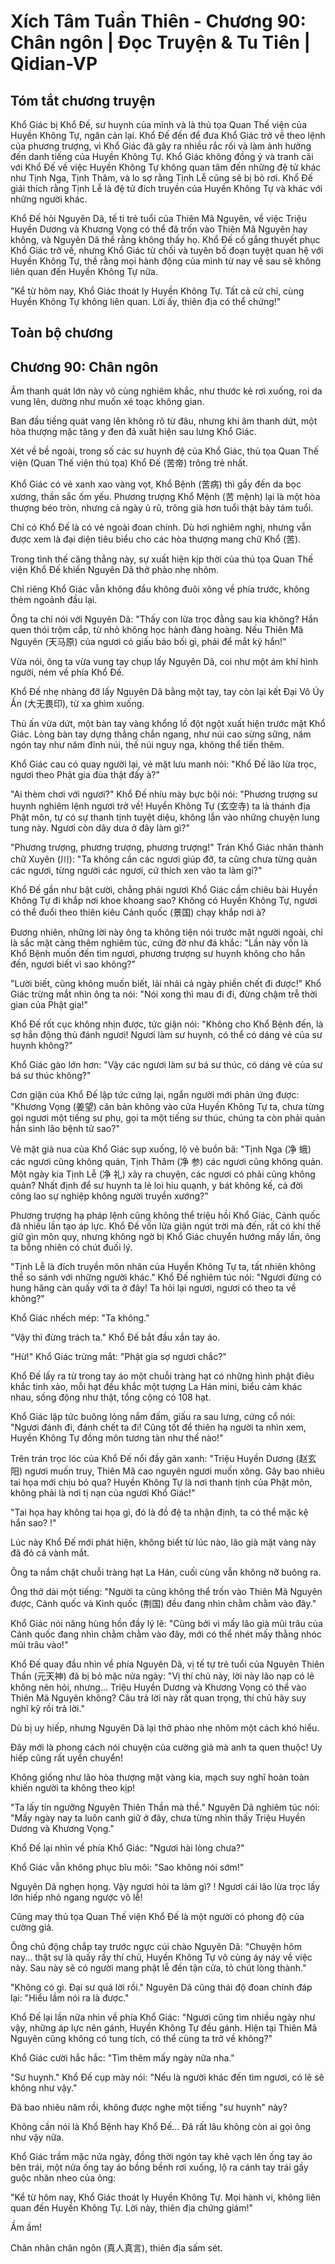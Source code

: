 # Xích Tâm Tuần Thiên - Chương 90: Chân ngôn | Đọc Truyện & Tu Tiên | Qidian-VP



## Tóm tắt chương truyện

Khổ Giác bị Khổ Đế, sư huynh của mình và là thủ tọa Quan Thế viện của Huyền Không Tự, ngăn cản lại. Khổ Đế đến để đưa Khổ Giác trở về theo lệnh của phương trượng, vì Khổ Giác đã gây ra nhiều rắc rối và làm ảnh hưởng đến danh tiếng của Huyền Không Tự. Khổ Giác không đồng ý và tranh cãi với Khổ Đế về việc Huyền Không Tự không quan tâm đến những đệ tử khác như Tịnh Nga, Tịnh Thâm, và lo sợ rằng Tịnh Lễ cũng sẽ bị bỏ rơi. Khổ Đế giải thích rằng Tịnh Lễ là đệ tử đích truyền của Huyền Không Tự và khác với những người khác.

Khổ Đế hỏi Nguyên Dã, tế ti trẻ tuổi của Thiên Mã Nguyên, về việc Triệu Huyền Dương và Khương Vọng có thể đã trốn vào Thiên Mã Nguyên hay không, và Nguyên Dã thề rằng không thấy họ. Khổ Đế cố gắng thuyết phục Khổ Giác trở về, nhưng Khổ Giác từ chối và tuyên bố đoạn tuyệt quan hệ với Huyền Không Tự, thề rằng mọi hành động của mình từ nay về sau sẽ không liên quan đến Huyền Không Tự nữa.

"Kể từ hôm nay, Khổ Giác thoát ly Huyền Không Tự. Tất cả cử chỉ, cùng Huyền Không Tự không liên quan. Lời ấy, thiên địa có thể chứng!"


## Toàn bộ chương

## Chương 90: Chân ngôn

Âm thanh quát lớn này vô cùng nghiêm khắc, như thước kẻ rơi xuống, roi da vung lên, dường như muốn xé toạc không gian.

Ban đầu tiếng quát vang lên không rõ từ đâu, nhưng khi âm thanh dứt, một hòa thượng mặc tăng y đen đã xuất hiện sau lưng Khổ Giác.

Xét về bề ngoài, trong số các sư huynh đệ của Khổ Giác, thủ tọa Quan Thế viện (Quan Thế viện thủ tọa) Khổ Đế (苦帝) trông trẻ nhất.

Khổ Giác có vẻ xanh xao vàng vọt, Khổ Bệnh (苦病) thì gầy đến da bọc xương, thần sắc ốm yếu. Phương trượng Khổ Mệnh (苦 mệnh) lại là một hòa thượng béo tròn, nhưng cả ngày ủ rũ, trông già hơn tuổi thật bảy tám tuổi.

Chỉ có Khổ Đế là có vẻ ngoài đoan chính. Dù hơi nghiêm nghị, nhưng vẫn được xem là đại diện tiêu biểu cho các hòa thượng mang chữ Khổ (苦).

Trong tình thế căng thẳng này, sự xuất hiện kịp thời của thủ tọa Quan Thế viện Khổ Đế khiến Nguyên Dã thở phào nhẹ nhõm.

Chỉ riêng Khổ Giác vẫn không đầu không đuôi xông về phía trước, không thèm ngoảnh đầu lại.

Ông ta chỉ nói với Nguyên Dã: "Thấy con lừa trọc đằng sau kia không? Hắn quen thói trộm cắp, từ nhỏ không học hành đàng hoàng. Nếu Thiên Mã Nguyên (天马原) của ngươi có giấu bảo bối gì, phải để mắt kỹ hắn!"

Vừa nói, ông ta vừa vung tay chụp lấy Nguyên Dã, coi như một ám khí hình người, ném về phía Khổ Đế.

Khổ Đế nhẹ nhàng đỡ lấy Nguyên Dã bằng một tay, tay còn lại kết Đại Vô Úy Ấn (大无畏印), từ xa ghìm xuống.

Thủ ấn vừa dứt, một bàn tay vàng khổng lồ đột ngột xuất hiện trước mặt Khổ Giác. Lòng bàn tay dựng thẳng chắn ngang, như núi cao sừng sững, năm ngón tay như năm đỉnh núi, thế núi nguy nga, không thể tiến thêm.

Khổ Giác cau có quay người lại, vẻ mặt lưu manh nói: "Khổ Đế lão lừa trọc, ngươi theo Phật gia đùa thật đấy à?"

"Ai thèm chơi với ngươi?" Khổ Đế nhíu mày bực bội nói: "Phương trượng sư huynh nghiêm lệnh ngươi trở về! Huyền Không Tự (玄空寺) ta là thánh địa Phật môn, tự có sự thanh tịnh tuyệt diệu, không lẫn vào những chuyện lung tung này. Ngươi còn dây dưa ở đây làm gì?"

"Phương trượng, phương trượng, phương trượng!" Trán Khổ Giác nhăn thành chữ Xuyên (川): "Ta không cần các ngươi giúp đỡ, ta cũng chưa từng quản các ngươi, từng người các ngươi, cứ thích xen vào ta làm gì?"

Khổ Đế gần như bật cười, chẳng phải ngươi Khổ Giác cầm chiêu bài Huyền Không Tự đi khắp nơi khoe khoang sao? Không có Huyền Không Tự, ngươi có thể đuổi theo thiên kiêu Cảnh quốc (景国) chạy khắp nơi à?

Đương nhiên, những lời này ông ta không tiện nói trước mặt người ngoài, chỉ là sắc mặt càng thêm nghiêm túc, cứng đờ như đá khắc: "Lần này vốn là Khổ Bệnh muốn đến tìm ngươi, phương trượng sư huynh không cho hắn đến, ngươi biết vì sao không?"

"Lười biết, cũng không muốn biết, lải nhải cả ngày phiền chết đi được!" Khổ Giác trừng mắt nhìn ông ta nói: "Nói xong thì mau đi đi, đừng chậm trễ thời gian của Phật gia!"

Khổ Đế rốt cục không nhịn được, tức giận nói: "Không cho Khổ Bệnh đến, là sợ hắn động thủ đánh ngươi! Ngươi làm sư huynh, có thể có dáng vẻ của sư huynh không?"

Khổ Giác gào lớn hơn: "Vậy các ngươi làm sư bá sư thúc, có dáng vẻ của sư bá sư thúc không?"

Cơn giận của Khổ Đế lập tức cứng lại, ngẩn người mới phản ứng được: "Khương Vọng (姜望) căn bản không vào cửa Huyền Không Tự ta, chưa từng gọi ngươi một tiếng sư phụ, gọi ta một tiếng sư thúc, chúng ta còn phải quản hắn sinh lão bệnh tử sao?"

Vẻ mặt già nua của Khổ Giác sụp xuống, lộ vẻ buồn bã: "Tịnh Nga (净 蛾) các ngươi cũng không quản, Tịnh Thâm (净 参) các ngươi cũng không quản. Một ngày kia Tịnh Lễ (净 礼) xảy ra chuyện, các ngươi có phải cũng không quản? Nhất định để sư huynh ta lẻ loi hiu quạnh, y bát không kế, cả đời công lao sự nghiệp không người truyền xướng?"

Phương trượng hạ pháp lệnh cũng không thể triệu hồi Khổ Giác, Cảnh quốc đã nhiều lần tạo áp lực. Khổ Đế vốn lửa giận ngút trời mà đến, rất có khí thế giữ gìn môn quy, nhưng không ngờ bị Khổ Giác chuyển hướng mấy lần, ông ta bỗng nhiên có chút đuối lý.

"Tịnh Lễ là đích truyền môn nhân của Huyền Không Tự ta, tất nhiên không thể so sánh với những người khác." Khổ Đế nghiêm túc nói: "Ngươi đừng có hung hăng càn quấy với ta ở đây! Ta hỏi lại ngươi, ngươi có theo ta về không?"

Khổ Giác nhếch mép: "Ta không."

"Vậy thì đừng trách ta." Khổ Đế bắt đầu xắn tay áo.

"Hừ!" Khổ Giác trừng mắt: "Phật gia sợ ngươi chắc?"

Khổ Đế lấy ra từ trong tay áo một chuỗi tràng hạt có những hình phật điêu khắc tinh xảo, mỗi hạt đều khắc một tượng La Hán mini, biểu cảm khác nhau, sống động như thật, tổng cộng có 108 hạt.

Khổ Giác lập tức buông lỏng nắm đấm, giấu ra sau lưng, cứng cổ nói: "Ngươi đánh đi, đánh chết ta đi! Cũng tốt để thiên hạ người ta nhìn xem, Huyền Không Tự đồng môn tương tàn như thế nào!"

Trên trán trọc lóc của Khổ Đế nổi đầy gân xanh: "Triệu Huyền Dương (赵玄阳) ngươi muốn truy, Thiên Mã cao nguyên ngươi muốn xông. Gây bao nhiêu tai họa mới chịu bỏ qua? Huyền Không Tự là nơi thanh tịnh của Phật môn, không phải là nơi tị nạn của ngươi Khổ Giác!"

"Tai họa hay không tai họa gì, đó là đồ đệ ta nhận định, ta có thể mặc kệ hắn sao? !"

Lúc này Khổ Đế mới phát hiện, không biết từ lúc nào, lão già mặt vàng này đã đỏ cả vành mắt.

Ông ta nắm chặt chuỗi tràng hạt La Hán, cuối cùng vẫn không nỡ buông ra.

Ông thở dài một tiếng: "Người ta cũng không thể trốn vào Thiên Mã Nguyên được, Cảnh quốc và Kinh quốc (荆国) đều đang nhìn chằm chằm vào đây."

Khổ Giác nói năng hùng hồn đầy lý lẽ: "Cũng bởi vì mấy lão già mũi trâu của Cảnh quốc đang nhìn chằm chằm vào đây, mới có thể nhét mấy thằng nhóc mũi trâu vào!"

Khổ Đế quay đầu nhìn về phía Nguyên Dã, vị tế tự trẻ tuổi của Nguyên Thiên Thần (元天神) đã bị bỏ mặc nửa ngày: "Vị thí chủ này, lời này lão nạp có lẽ không nên hỏi, nhưng... Triệu Huyền Dương và Khương Vọng có thể vào Thiên Mã Nguyên không? Câu trả lời này rất quan trọng, thí chủ hãy suy nghĩ kỹ rồi trả lời."

Dù bị uy hiếp, nhưng Nguyên Dã lại thở phào nhẹ nhõm một cách khó hiểu.

Đây mới là phong cách nói chuyện của cường giả mà anh ta quen thuộc! Uy hiếp cũng rất uyển chuyển!

Không giống như lão hòa thượng mặt vàng kia, mạch suy nghĩ hoàn toàn khiến người ta không theo kịp!

"Ta lấy tín ngưỡng Nguyên Thiên Thần mà thề." Nguyên Dã nghiêm túc nói: "Mấy ngày nay ta luôn canh giữ ở đây, chưa từng nhìn thấy Triệu Huyền Dương và Khương Vọng."

Khổ Đế lại nhìn về phía Khổ Giác: "Ngươi hài lòng chưa?"

Khổ Giác vẫn không phục bĩu môi: "Sao không nói sớm!"

Nguyên Dã nghẹn họng. Vậy ngươi hỏi ta làm gì? ! Ngươi cái lão lừa trọc lấy lớn hiếp nhỏ ngang ngược vô lễ!

Cũng may thủ tọa Quan Thế viện Khổ Đế là một người có phong độ của cường giả.

Ông chủ động chắp tay trước ngực cúi chào Nguyên Dã: "Chuyện hôm nay... thật sự là quấy rầy thí chủ, Huyền Không Tự vô cùng áy náy về việc này. Sau này sẽ có người mang phật lễ đến tận cửa, tỏ chút lòng thành."

"Không có gì. Đại sư quá lời rồi." Nguyên Dã cũng thái độ đoan chính đáp lại: "Hiểu lầm nói ra là được."

Khổ Đế lại lần nữa nhìn về phía Khổ Giác: "Ngươi cũng tìm nhiều ngày như vậy, những áp lực nên gánh, Huyền Không Tự đều gánh. Hiện tại Thiên Mã Nguyên cũng không có tung tích, có thể cùng ta trở về không?"

Khổ Giác cười hắc hắc: "Tìm thêm mấy ngày nữa nha."

"Sư huynh." Khổ Đế cụp mày nói: "Nếu là người khác đến tìm ngươi, có lẽ sẽ không như vậy."

Đã bao nhiêu năm rồi, không được nghe một tiếng "sư huynh" này?

Không cần nói là Khổ Bệnh hay Khổ Đế... Đã rất lâu không còn ai gọi ông như vậy nữa.

Khổ Giác trầm mặc nửa ngày, đồng thời ngón tay khẽ vạch lên ống tay áo bên trái, một nửa ống tay áo bồng bềnh rơi xuống, lộ ra cánh tay trái gầy guộc nhăn nheo của ông:

"Kể từ hôm nay, Khổ Giác thoát ly Huyền Không Tự. Mọi hành vi, không liên quan đến Huyền Không Tự. Lời này, thiên địa chứng giám!"

Ầm ầm!

Chân nhân chân ngôn (真人真言), thiên địa sấm sét.